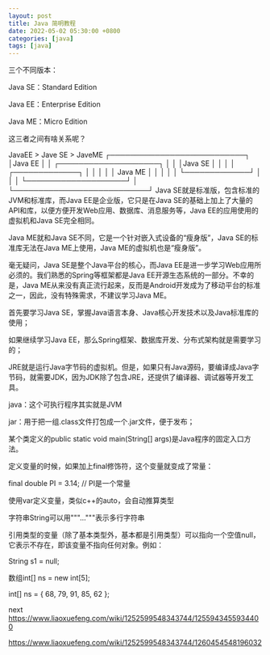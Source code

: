 ```yaml
---
layout: post
title: Java 简明教程
date: 2022-05-02 05:30:00 +0800
categories: [java]
tags: [java]
---
```


三个不同版本：

Java SE：Standard Edition

Java EE：Enterprise Edition

Java ME：Micro Edition

这三者之间有啥关系呢？

JavaEE > Jave SE > JaveME
 ┌───────────────────────────┐
 │Java EE                                               │
 │    ┌────────────────────┐      │
 │    │Java SE                                 │      │
 │    │    ┌─────────────┐      │      │
 │    │    │   Java ME                │      │      │
 │    │    └─────────────┘      │      │
 │    └────────────────────┘      │
 └───────────────────────────┘
Java SE就是标准版，包含标准的JVM和标准库，而Java EE是企业版，它只是在Java SE的基础上加上了大量的API和库，以便方便开发Web应用、数据库、消息服务等，Java EE的应用使用的虚拟机和Java SE完全相同。

Java ME就和Java SE不同，它是一个针对嵌入式设备的“瘦身版”，Java SE的标准库无法在Java ME上使用，Java ME的虚拟机也是“瘦身版”。

毫无疑问，Java SE是整个Java平台的核心，而Java EE是进一步学习Web应用所必须的。我们熟悉的Spring等框架都是Java EE开源生态系统的一部分。不幸的是，Java ME从来没有真正流行起来，反而是Android开发成为了移动平台的标准之一，因此，没有特殊需求，不建议学习Java ME。

首先要学习Java SE，掌握Java语言本身、Java核心开发技术以及Java标准库的使用；

如果继续学习Java EE，那么Spring框架、数据库开发、分布式架构就是需要学习的；

JRE就是运行Java字节码的虚拟机。但是，如果只有Java源码，要编译成Java字节码，就需要JDK，因为JDK除了包含JRE，还提供了编译器、调试器等开发工具。

java：这个可执行程序其实就是JVM

jar：用于把一组.class文件打包成一个.jar文件，便于发布；

某个类定义的public static void main(String[] args)是Java程序的固定入口方法。

定义变量的时候，如果加上final修饰符，这个变量就变成了常量：

final double PI = 3.14; // PI是一个常量

使用var定义变量，类似c++的auto，会自动推算类型

字符串String可以用"""..."""表示多行字符串

引用类型的变量（除了基本类型外，基本都是引用类型）可以指向一个空值null，它表示不存在，即该变量不指向任何对象。例如：

String s1 = null;

数组int[] ns = new int[5];

int[] ns = { 68, 79, 91, 85, 62 };

next https://www.liaoxuefeng.com/wiki/1252599548343744/1255943455934400

https://www.liaoxuefeng.com/wiki/1252599548343744/1260454548196032